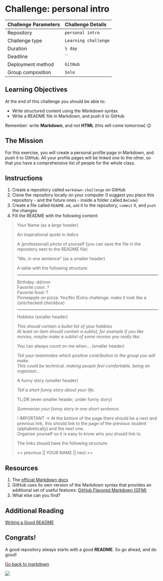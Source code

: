 # Challenge: personal intro
|Challenge Parameters  |Challenge Details              |
|:---------------------|:------------------------------|
|Repository            |`personal intro`               |
|Challenge type        |`Learning challenge`           |
|Duration              |`½ day`                        |
|Deadline              |``       				       |
|Deployment method     |`GitHub`                       |
|Group composition     |`Solo`        |

## Learning Objectives

At the end of this challenge you should be able to:

- Write structured content using the _Markdown_ syntax
- Write a README file in Markdown, and push it to GitHub

Remember: write **Markdown**, and _not_ **HTML** (this will come tomorrow) 😉

## The Mission

For this exercise, you will create a personal profile page in Markdown, and push it to GitHub. All your profile pages will be linked one to the other, so that you have a comprehensive list of people for the whole class.

## Instructions

1. Create a repository called `markdown-challenge` on GitHub
2. Clone the repository locally on your computer (I suggest you place this repository - and the future ones - inside a folder called `BeCode`)
3. Create a file called `README.md`, `add` it to the repository, `commit` it, and `push` the changes
4. Fill the README with the following content:

> Your Name (as a large header)
>
> An inspirational quote in _italics_
>
> A (professional) photo of yourself (you can save the file in the repository next to the README file)
>
> "Me, in one sentence" (as a smaller header)
>
> A table with the following structure:
>
> ---
>
> Birthday: dd/mm  
> Favorite color: ?  
> Favorite food: ?  
> Pinneapple on pizza: Yes/No (Extra challenge: make it look like a (un)checked checkbox)
>
> ---
>
> Hobbies (smaller header)
>
> _This should contain a bullet list of your hobbies_  
> _At least on item should contain a sublist, for example if you like movies, maybe make a sublist of some movies you really like._
>
> You can always count on me when... (smaller header)
>
> _Tell your teammates which positive contribution to the group you will make._  
> _This could be technical, making people feel comfortable, being an organiser..._
>
> A funny story (smaller header)
>
> _Tell a short funny story about your life._
>
> TL;DR (even smaller header, under funny story)
>
> _Summarise your funny story in one short sentence._
>
> ! IMPORTANT -> At the bottom of the page there should be a next and previous link, this should link to the page of the previous student (alphabetically) and the next one.  
> Organise yourself so it is easy to know who you should link to.
>
> The links should have the following structure:
>
> << previous || YOUR NAME || next >>

## Resources

1. The [official Markdown docs](https://daringfireball.net/projects/markdown)
2. GitHub uses its own version of the Markdown syntax that provides an additional set of useful features: [GitHub Flavored Markdown (GFM)](https://guides.github.com/features/mastering-markdown/)
3. What else can you find?

## Additional Reading

[Writing a Good README](https://medium.com/becode/comment-faire-un-readme-sur-github-cc11f3df606a)

## Congrats!

A good repository always starts with a good **README**. So go ahead, and do good!

[Go back to markdown](README.md)

![](https://media.giphy.com/media/QMoXJjGPsmJ6Pdc596/giphy.gif)
